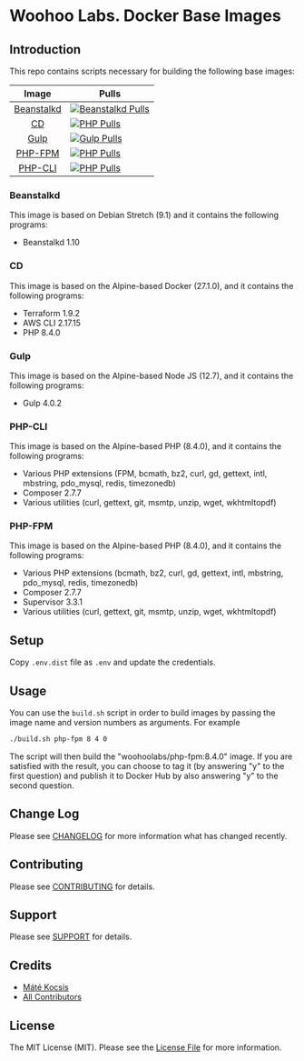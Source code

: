 # Woohoo Labs. Docker Base Images

## Introduction

This repo contains scripts necessary for building the following base images:

|                Image                |                                Pulls                               |
|:-----------------------------------:|--------------------------------------------------------------------|
| [Beanstalkd][link-beanstalkd-image] | [![Beanstalkd Pulls][ico-beanstalkd-pulls]][link-beanstalkd-image] |
| [CD][link-cd-image]                 | [![PHP Pulls][ico-cd-pulls]][link-cd-image]                        |
| [Gulp][link-gulp-image]             | [![Gulp Pulls][ico-gulp-pulls]][link-gulp-image]                   |
| [PHP-FPM][link-php-fpm-image]       | [![PHP Pulls][ico-php-fpm-pulls]][link-php-fpm-image]              |
| [PHP-CLI][link-php-cli-image]       | [![PHP Pulls][ico-php-cli-pulls]][link-php-cli-image]              |

### Beanstalkd

This image is based on Debian Stretch (9.1) and it contains the following programs:

- Beanstalkd 1.10

### CD

This image is based on the Alpine-based Docker (27.1.0), and it contains the following programs:

- Terraform 1.9.2
- AWS CLI 2.17.15
- PHP 8.4.0

### Gulp

This image is based on the Alpine-based Node JS (12.7), and it contains the following programs:

- Gulp 4.0.2

### PHP-CLI

This image is based on the Alpine-based PHP (8.4.0), and it contains the following programs:

- Various PHP extensions (FPM, bcmath, bz2, curl, gd, gettext, intl, mbstring, pdo_mysql, redis, timezonedb)
- Composer 2.7.7
- Various utilities (curl, gettext, git, msmtp, unzip, wget, wkhtmltopdf)

### PHP-FPM

This image is based on the Alpine-based PHP (8.4.0), and it contains the following programs:

- Various PHP extensions (bcmath, bz2, curl, gd, gettext, intl, mbstring, pdo_mysql, redis, timezonedb)
- Composer 2.7.7
- Supervisor 3.3.1
- Various utilities (curl, gettext, git, msmtp, unzip, wget, wkhtmltopdf)

## Setup

Copy `.env.dist` file as `.env` and update the credentials.

## Usage

You can use the `build.sh` script in order to build images by passing the image name and version numbers as arguments.
For example

```bash
./build.sh php-fpm 8 4 0
```

The script will then build the "woohoolabs/php-fpm:8.4.0" image. If you are satisfied with the result, you can choose to
tag it (by answering "y" to the first question) and publish it to Docker Hub by also answering "y" to the second question.

## Change Log

Please see [CHANGELOG](CHANGELOG.md) for more information what has changed recently.

## Contributing

Please see [CONTRIBUTING](CONTRIBUTING.md) for details.

## Support

Please see [SUPPORT](SUPPORT.md) for details.

## Credits

- [Máté Kocsis][link-author]
- [All Contributors][link-contributors]

## License

The MIT License (MIT). Please see the [License File](LICENSE.md) for more information.

[ico-beanstalkd-pulls]: https://img.shields.io/docker/pulls/woohoolabs/beanstalkd.svg
[ico-cd-pulls]: https://img.shields.io/docker/pulls/woohoolabs/cd.svg
[ico-gulp-pulls]: https://img.shields.io/docker/pulls/woohoolabs/gulp.svg
[ico-php-cli-pulls]: https://img.shields.io/docker/pulls/woohoolabs/php-cli.svg
[ico-php-fpm-pulls]: https://img.shields.io/docker/pulls/woohoolabs/php-fpm.svg

[link-beanstalkd-image]: https://cloud.docker.com/u/woohoolabs/repository/docker/woohoolabs/beanstalkd
[link-cd-image]: https://cloud.docker.com/u/woohoolabs/repository/docker/woohoolabs/cd
[link-gulp-image]: https://cloud.docker.com/u/woohoolabs/repository/docker/woohoolabs/gulp
[link-php-cli-image]: https://cloud.docker.com/u/woohoolabs/repository/docker/woohoolabs/php-cli
[link-php-fpm-image]: https://cloud.docker.com/u/woohoolabs/repository/docker/woohoolabs/php-fpm
[link-author]: https://github.com/kocsismate
[link-contributors]: ../../contributors
